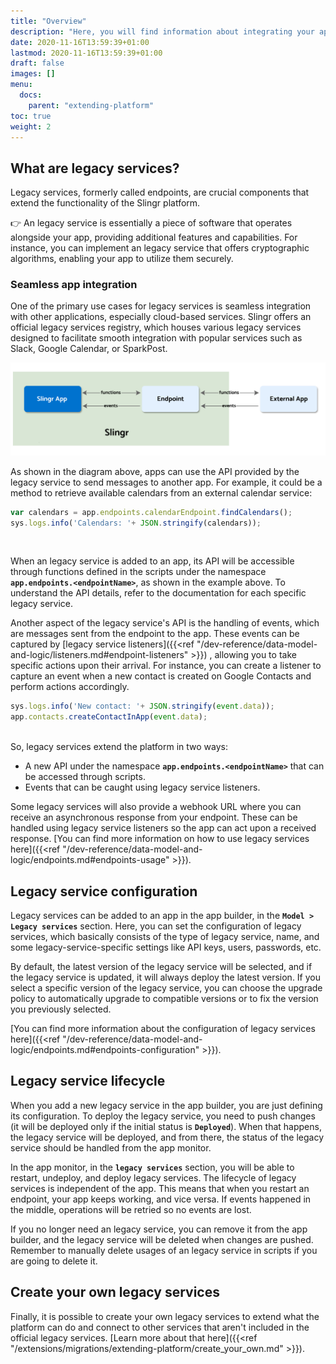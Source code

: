 ```yaml
---
title: "Overview"
description: "Here, you will find information about integrating your apps with other applications and extending the platform's features."
date: 2020-11-16T13:59:39+01:00
lastmod: 2020-11-16T13:59:39+01:00
draft: false
images: []
menu:
  docs:
    parent: "extending-platform"
toc: true
weight: 2
---
```


## **What are legacy services?**

Legacy services, formerly called endpoints, are crucial components that extend the functionality of the Slingr platform.

👉 An legacy service is essentially a piece of software that operates alongside your app, providing additional features and capabilities.  For instance, you can implement an legacy service that offers cryptographic algorithms, enabling your app to utilize them securely.

### Seamless app integration

One of the primary use cases for legacy services is seamless integration with other applications, especially cloud-based services. Slingr offers an official legacy services registry, which houses various legacy services designed to facilitate smooth integration with popular services such as Slack, Google Calendar, or SparkPost.

![legacy services overview](/images/vendor/extensions/migrations/endpoints-overview.png)

As shown in the diagram above, apps can use the API provided by the legacy service to send messages to
another app. For example, it could be a method to retrieve available calendars from an external calendar
service:

```js
var calendars = app.endpoints.calendarEndpoint.findCalendars();
sys.logs.info('Calendars: '+ JSON.stringify(calendars));
```
<br>

When an legacy service is added to an app, its API will be accessible through functions defined in the scripts under the namespace **`app.endpoints.<endpointName>`**, as shown in the example above. To understand the API details, refer to the documentation for each specific legacy service.

Another aspect of the legacy service's API is the handling of events, which are messages sent from the endpoint to the app. These events can be captured by [legacy service listeners]({{<ref "/dev-reference/data-model-and-logic/listeners.md#endpoint-listeners" >}}) , allowing you to take specific actions upon their arrival. For instance, you can create a listener to capture an event when a new contact is created on Google Contacts and perform actions accordingly.

```js
sys.logs.info('New contact: '+ JSON.stringify(event.data));
app.contacts.createContactInApp(event.data);
```
<br>
So, legacy services extend the platform in two ways:

- A new API under the namespace **`app.endpoints.<endpointName>`** that can be accessed through scripts.
- Events that can be caught using legacy service listeners.

Some legacy services will also provide a webhook URL where you can receive an asynchronous response from your endpoint.
These can be handled using legacy service listeners so the app can act upon a received response.
[You can find more information on how to use legacy services here]({{<ref "/dev-reference/data-model-and-logic/endpoints.md#endpoints-usage" >}}).

## **Legacy service configuration**

Legacy services can be added to an app in the app builder, in the **`Model > Legacy services`** section. Here, you can
set the configuration of legacy services, which basically consists of the type of legacy service, name, and some
legacy-service-specific settings like API keys, users, passwords, etc.

By default, the latest version of the legacy service will be selected, and if the legacy service is updated, it will always deploy the latest version. If you select a specific version of the legacy service, you can choose the upgrade policy to automatically upgrade to compatible versions or to fix the version you previously selected.

[You can find more information about the configuration of legacy services here]({{<ref "/dev-reference/data-model-and-logic/endpoints.md#endpoints-configuration" >}}).

## **Legacy service lifecycle**

When you add a new legacy service in the app builder, you are just defining its configuration. To deploy
the legacy service, you need to push changes (it will be deployed only if the initial status is **`Deployed`**). When
that happens, the legacy service will be deployed, and from there, the status of the legacy service should be handled
from the app monitor.

In the app monitor, in the **`legacy services`** section, you will be able to restart, undeploy, and deploy legacy services.
The lifecycle of legacy services is independent of the app. This means that when you restart an endpoint, your
app keeps working, and vice versa. If events happened in the middle, operations will be retried
so no events are lost.

If you no longer need an legacy service, you can remove it from the app builder, and the legacy service will be
deleted when changes are pushed. Remember to manually delete usages of an legacy service in scripts if you are going
to delete it.

## **Create your own legacy services**

Finally, it is possible to create your own legacy services to extend what the platform can do and connect
to other services that aren't included in the official legacy services. [Learn more about that
here]({{<ref "/extensions/migrations/extending-platform/create_your_own.md" >}}).

